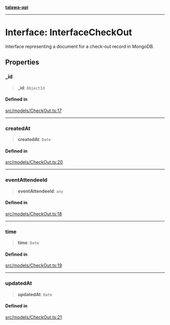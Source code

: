 [**talawa-api**](../../../README.md)

***

# Interface: InterfaceCheckOut

Interface representing a document for a check-out record in MongoDB.

## Properties

### \_id

> **\_id**: `ObjectId`

#### Defined in

[src/models/CheckOut.ts:17](https://github.com/Suyash878/talawa-api/blob/095e6964ce2a06c1c30d1acf81b6162203f1db91/src/models/CheckOut.ts#L17)

***

### createdAt

> **createdAt**: `Date`

#### Defined in

[src/models/CheckOut.ts:20](https://github.com/Suyash878/talawa-api/blob/095e6964ce2a06c1c30d1acf81b6162203f1db91/src/models/CheckOut.ts#L20)

***

### eventAttendeeId

> **eventAttendeeId**: `any`

#### Defined in

[src/models/CheckOut.ts:18](https://github.com/Suyash878/talawa-api/blob/095e6964ce2a06c1c30d1acf81b6162203f1db91/src/models/CheckOut.ts#L18)

***

### time

> **time**: `Date`

#### Defined in

[src/models/CheckOut.ts:19](https://github.com/Suyash878/talawa-api/blob/095e6964ce2a06c1c30d1acf81b6162203f1db91/src/models/CheckOut.ts#L19)

***

### updatedAt

> **updatedAt**: `Date`

#### Defined in

[src/models/CheckOut.ts:21](https://github.com/Suyash878/talawa-api/blob/095e6964ce2a06c1c30d1acf81b6162203f1db91/src/models/CheckOut.ts#L21)
